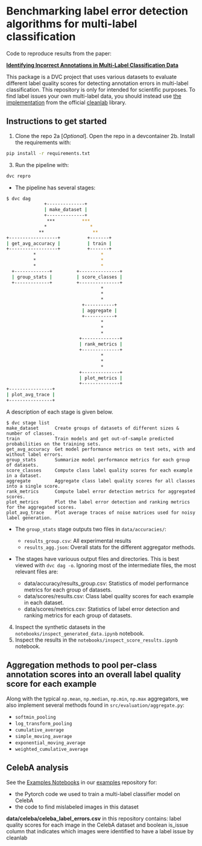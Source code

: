# Benchmarking label error detection algorithms for multi-label classification

Code to reproduce results from the paper:

[**Identifying Incorrect Annotations in Multi-Label Classification Data**](https://arxiv.org/abs/2211.13895)

This package is a DVC project that uses various datasets to evaluate different label quality scores for detecting annotation errors in multi-label classification. This repository is only for intended for scientific purposes. 
To find label issues your own multi-label data, you should instead use [the implementation](https://docs.cleanlab.ai/stable/tutorials/multilabel_classification.html) from the official [cleanlab](https://github.com/cleanlab/cleanlab) library.


## Instructions to get started

1. Clone the repo
2a [*Optional*]. Open the repo in a devcontainer
2b. Install the requirements with:
```bash
pip install -r requirements.txt
```
3. Run the pipeline with:

```bash
dvc repro
```

  - The pipeline has several stages:

  ```bash
  $ dvc dag
                +--------------+
                | make_dataset |
                +--------------+
                 ***          ***
                *                *
              **                  **
  +------------------+          +-------+
  | get_avg_accuracy |          | train |
  +------------------+          +-------+
            *                        *
            *                        *
            *                        *
    +-------------+         +---------------+
    | group_stats |         | score_classes |
    +-------------+         +---------------+
                                     *
                                     *
                                     *
                              +-----------+
                              | aggregate |
                              +-----------+
                                     *
                                     *
                                     *
                             +--------------+
                             | rank_metrics |
                             +--------------+
                                     *
                                     *
                                     *
                             +--------------+
                             | plot_metrics |
                             +--------------+
  +----------------+
  | plot_avg_trace |
  +----------------+
  ```

  A description of each stage is given below.
  ```
  $ dvc stage list
  make_dataset      Create groups of datasets of different sizes & number of classes.
  train             Train models and get out-of-sample predicted probabilities on the training sets.
  get_avg_accuracy  Get model performance metrics on test sets, with and without label errors.
  group_stats       Summarize model performance metrics for each group of datasets.
  score_classes     Compute class label quality scores for each example in a dataset.
  aggregate         Aggregate class label quality scores for all classes into a single score.
  rank_metrics      Compute label error detection metrics for aggregated scores.
  plot_metrics      Plot the label error detection and ranking metrics for the aggregated scores.
  plot_avg_trace    Plot average traces of noise matrices used for noisy label generation.
  ```

  - The `group_stats` stage outputs two files in `data/accuracies/`:
    - `results_group.csv`: All experimental results
    - `results_agg.json`: Overall stats for the different aggregator methods.

  - The stages have variouus output files and directories. This is best viewed with `dvc dag -o`. Ignoring most of the intermediate files, the most relevant files are:
    - data/accuracy/results_group.csv: Statistics of model performance metrics for each group of datasets.
    - data/scores/results.csv: Class label quality scores for each example in each dataset.
    - data/scores/metrics.csv: Statistics of label error detection and ranking metrics for each group of datasets.


4. Inspect the synthetic datasets in the `notebooks/inspect_generated_data.ipynb` notebook.
5. Inspect the results in the `notebooks/inspect_score_results.ipynb` notebook.

## Aggregation methods to pool per-class annotation scores into an overall label quality score for each example

Along with the typical `np.mean`, `np.median`, `np.min`, `np.max` aggregators, we also implement several methods found in `src/evaluation/aggregate.py`:

- `softmin_pooling`
- `log_transform_pooling`
- `cumulative_average`
- `simple_moving_average`
- `exponential_moving_average`
- `weighted_cumulative_average`

## CelebA analysis

See the [Examples Notebooks](https://github.com/cleanlab/examples/tree/master/multilabel_classification) in our [examples](https://github.com/cleanlab/examples/) repository for:

- the Pytorch code we used to train a multi-label classifier model on CelebA
- the code to find mislabeled images in this dataset

**data/celeba/celeba_label_errors.csv** in this repository contains: label quality scores for each image in the CelebA dataset and boolean is_issue column that indicates which images were identified to have a label issue by cleanlab
